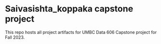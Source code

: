  # Saivasishta_koppaka capstone project
 
This repo hosts all project artifacts for UMBC Data 606 Capstone project for Fall 2023.

